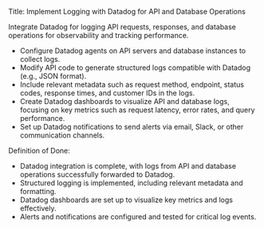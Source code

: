 Title: Implement Logging with Datadog for API and Database Operations

Integrate Datadog for logging API requests, responses, and database operations for observability and tracking performance.

- Configure Datadog agents on API servers and database instances to collect logs.
- Modify API code to generate structured logs compatible with Datadog (e.g., JSON format).
- Include relevant metadata such as request method, endpoint, status codes, response times, and customer IDs in the logs.
- Create Datadog dashboards to visualize API and database logs, focusing on key metrics such as request latency, error rates, and query performance.
- Set up Datadog notifications to send alerts via email, Slack, or other communication channels.

Definition of Done:
- Datadog integration is complete, with logs from API and database operations successfully forwarded to Datadog.
- Structured logging is implemented, including relevant metadata and formatting.
- Datadog dashboards are set up to visualize key metrics and logs effectively.
- Alerts and notifications are configured and tested for critical log events.